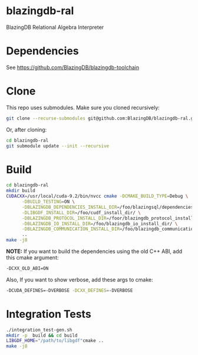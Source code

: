 # blazingdb-ral
BlazingDB Relational Algebra Interpreter

# Dependencies
See https://github.com/BlazingDB/blazingdb-toolchain

# Clone
This repo uses submodules. Make sure you cloned recursively:

```bash
git clone --recurse-submodules git@github.com:BlazingDB/blazingdb-ral.git
```

Or, after cloning:

```bash
cd blazingdb-ral
git submodule update --init --recursive
```

# Build

```bash
cd blazingdb-ral
mkdir build
CUDACXX=/usr/local/cuda-9.2/bin/nvcc cmake -DCMAKE_BUILD_TYPE=Debug \
      -DBUILD_TESTING=ON \
      -DBLAZINGDB_DEPENDENCIES_INSTALL_DIR=/foo/blazingsql/dependencies/ \
      -DLIBGDF_INSTALL_DIR=/foo/cudf_install_dir/ \
      -DBLAZINGDB_PROTOCOL_INSTALL_DIR=/foor/blazingdb_protocol_install_dir/ \
      -DBLAZINGDB_IO_INSTALL_DIR=/foo/blazingdb_io_install_dir/ \
      -DBLAZINGDB_COMMUNICATION_INSTALL_DIR=/foo/blazingdb_communication_install_dir/ \
      ..
make -j8
```

**NOTE:**
If you want to build the dependencies using the old C++ ABI, add this cmake argument:

```bash
-DCXX_OLD_ABI=ON
```

Also, If you want to show verbose, add these args to cmake:

```bash
-DCUDA_DEFINES=-DVERBOSE -DCXX_DEFINES=-DVERBOSE
```

# Integration Tests

```bash
./integration_test-gen.sh
mkdir -p  build && cd build
LIBGDF_HOME="/path/to/libgdf"cmake ..
make -j8
```
